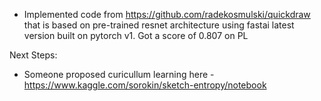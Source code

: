* Implemented code from https://github.com/radekosmulski/quickdraw that is based on pre-trained resnet architecture using fastai latest version built on pytorch v1. Got a score of 0.807 on PL

Next Steps:
* Someone proposed curicullum learning here - https://www.kaggle.com/sorokin/sketch-entropy/notebook
